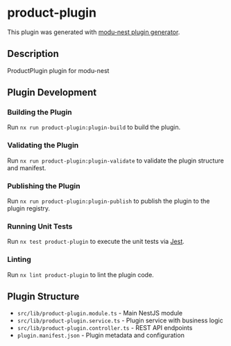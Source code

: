 # product-plugin

This plugin was generated with [modu-nest plugin generator](https://github.com/your-org/modu-nest).

## Description

ProductPlugin plugin for modu-nest

## Plugin Development

### Building the Plugin

Run `nx run product-plugin:plugin-build` to build the plugin.

### Validating the Plugin

Run `nx run product-plugin:plugin-validate` to validate the plugin structure and manifest.

### Publishing the Plugin

Run `nx run product-plugin:plugin-publish` to publish the plugin to the plugin registry.

### Running Unit Tests

Run `nx test product-plugin` to execute the unit tests via [Jest](https://jestjs.io).

### Linting

Run `nx lint product-plugin` to lint the plugin code.

## Plugin Structure

- `src/lib/product-plugin.module.ts` - Main NestJS module
- `src/lib/product-plugin.service.ts` - Plugin service with business logic
- `src/lib/product-plugin.controller.ts` - REST API endpoints
- `plugin.manifest.json` - Plugin metadata and configuration
